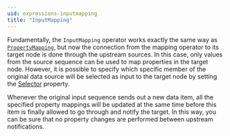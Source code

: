 ```yaml
---
uid: expressions-inputmapping
title: "InputMapping"
---
```


Fundamentally, the `InputMapping` operator works exactly the same way as [`PropertyMapping`](xref:Bonsai.Expressions.PropertyMappingBuilder), but now the connection from the mapping operator to its target node is done through the upstream sources. In this case, only values from the source sequence can be used to map properties in the target node. However, it is possible to specify which specific member of the original data source will be selected as input to the target node by setting the [Selector](xref:Bonsai.Expressions.InputMappingBuilder.Selector) property.

Whenever the original input sequence sends out a new data item, all the specified property mappings will be updated at the same time before this item is finally allowed to go through and notify the target. In this way, you can be sure that no property changes are performed between upstream notifications.